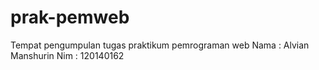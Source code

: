 # prak-pemweb
Tempat pengumpulan tugas praktikum pemrograman web
Nama  : Alvian Manshurin
Nim   : 120140162
